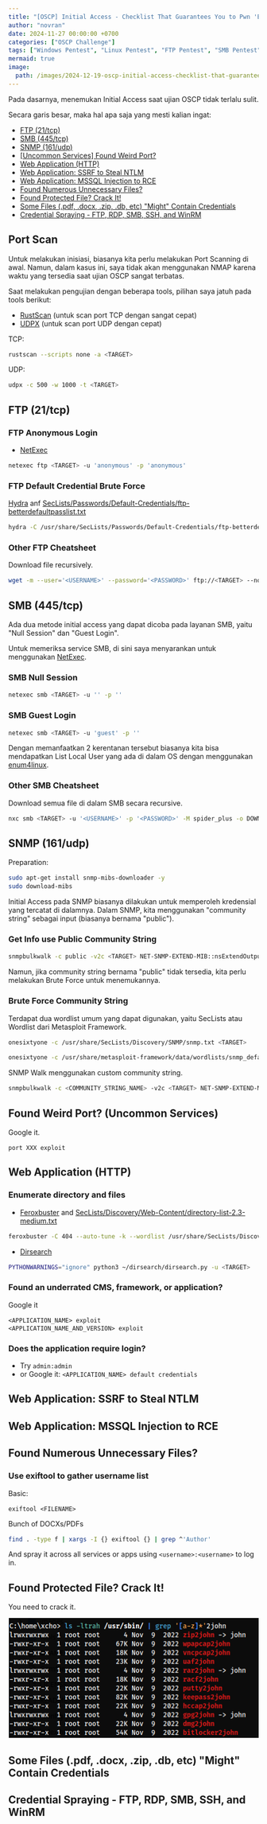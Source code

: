```yaml
---
title: "[OSCP] Initial Access - Checklist That Guarantees You to Pwn 'Em All"
author: "novran"
date: 2024-11-27 00:00:00 +0700
categories: ["OSCP Challenge"]
tags: ["Windows Pentest", "Linux Pentest", "FTP Pentest", "SMB Pentest", "Web Pentest", "SNMP Pentest", "OSCP Challenge"]
mermaid: true
image:
  path: /images/2024-12-19-oscp-initial-access-checklist-that-guarantees-you-to-pwn-them-all.png
---
```


Pada dasarnya, menemukan Initial Access saat ujian OSCP tidak terlalu sulit.

Secara garis besar, maka hal apa saja yang mesti kalian ingat:
- [FTP (21/tcp)](#ftp-21tcp)
- [SMB (445/tcp)](#smb-445tcp)
- [SNMP (161/udp)](#snmp-161udp)
- [[Uncommon Services] Found Weird Port?](#found-weird-port-uncommon-services)
- [Web Application (HTTP)](#web-application-http)
- [Web Application: SSRF to Steal NTLM](#web-application-http)
- [Web Application: MSSQL Injection to RCE](#web-application-http)
- [Found Numerous Unnecessary Files?](#found-numerous-unnecessary-files)
- [Found Protected File? Crack It!](#found-protected-file-crack-it)
- [Some Files (.pdf, .docx, .zip, .db, etc) "Might" Contain Credentials](#some-files-pdf-docx-zip-db-etc-might-contain-credentials)
- [Credential Spraying - FTP, RDP, SMB, SSH, and WinRM](#credential-spraying---ftp-rdp-smb-ssh-and-winrm)

## Port Scan

Untuk melakukan inisiasi, biasanya kita perlu melakukan Port Scanning di awal. Namun, dalam kasus ini, saya tidak akan menggunakan NMAP karena waktu yang tersedia saat ujian OSCP sangat terbatas.

Saat melakukan pengujian dengan beberapa tools, pilihan saya jatuh pada tools berikut:
- [RustScan](https://github.com/RustScan/RustScan) (untuk scan port TCP dengan sangat cepat)
- [UDPX](https://github.com/nullt3r/udpx) (untuk scan port UDP dengan cepat)

TCP:
```bash
rustscan --scripts none -a <TARGET>
```

UDP:
```bash
udpx -c 500 -w 1000 -t <TARGET>
```

## FTP (21/tcp)

### FTP Anonymous Login

- [NetExec](https://github.com/Pennyw0rth/NetExec)

```bash
netexec ftp <TARGET> -u 'anonymous' -p 'anonymous'
```

### FTP Default Credential Brute Force

[Hydra](https://www.kali.org/tools/hydra/) anf [SecLists/Passwords/Default-Credentials/ftp-betterdefaultpasslist.txt](https://github.com/danielmiessler/SecLists/blob/master/Passwords/Default-Credentials/ftp-betterdefaultpasslist.txt)

```bash
hydra -C /usr/share/SecLists/Passwords/Default-Credentials/ftp-betterdefaultpasslist.txt <TARGET> ftp
```

### Other FTP Cheatsheet

Download file recursively.

```bash
wget -m --user='<USERNAME>' --password='<PASSWORD>' ftp://<TARGET> --no-passive-ftp
```

## SMB (445/tcp)

Ada dua metode initial access yang dapat dicoba pada layanan SMB, yaitu "Null Session" dan "Guest Login".

Untuk memeriksa service SMB, di sini saya menyarankan untuk menggunakan [NetExec](https://github.com/Pennyw0rth/NetExec).

### SMB Null Session

```bash
netexec smb <TARGET> -u '' -p ''
```

### SMB Guest Login

```bash
netexec smb <TARGET> -u 'guest' -p ''
```

Dengan memanfaatkan 2 kerentanan tersebut biasanya kita bisa mendapatkan List Local User yang ada di dalam OS dengan menggunakan [enum4linux](https://www.kali.org/tools/enum4linux/).

### Other SMB Cheatsheet

Download semua file di dalam SMB secara recursive.

```bash
nxc smb <TARGET> -u '<USERNAME>' -p '<PASSWORD>' -M spider_plus -o DOWNLOAD_FLAG=True
```

## SNMP (161/udp)

Preparation:
```bash
sudo apt-get install snmp-mibs-downloader -y
sudo download-mibs
```

Initial Access pada SNMP biasanya dilakukan untuk memperoleh kredensial yang tercatat di dalamnya. Dalam SNMP, kita menggunakan "community string" sebagai input (biasanya bernama "public").

### Get Info use Public Community String

```bash
snmpbulkwalk -c public -v2c <TARGET> NET-SNMP-EXTEND-MIB::nsExtendOutputFull
```

Namun, jika community string bernama "public" tidak tersedia, kita perlu melakukan Brute Force untuk menemukannya.

### Brute Force Community String

Terdapat dua wordlist umum yang dapat digunakan, yaitu SecLists atau Wordlist dari Metasploit Framework.

```bash
onesixtyone -c /usr/share/SecLists/Discovery/SNMP/snmp.txt <TARGET>
```

```bash
onesixtyone -c /usr/share/metasploit-framework/data/wordlists/snmp_default_pass.txt <TARGET>
```

SNMP Walk menggunakan custom community string.

```bash
snmpbulkwalk -c <COMMUNITY_STRING_NAME> -v2c <TARGET> NET-SNMP-EXTEND-MIB::nsExtendOutputFull
```

## Found Weird Port? (Uncommon Services)

Google it.

```
port XXX exploit
```

## Web Application (HTTP)

### Enumerate directory and files

- [Feroxbuster](https://github.com/epi052/feroxbuster) and [SecLists/Discovery/Web-Content/directory-list-2.3-medium.txt](https://github.com/danielmiessler/SecLists/blob/master/Discovery/Web-Content/directory-list-2.3-medium.txt)

```bash
feroxbuster -C 404 --auto-tune -k --wordlist /usr/share/SecLists/Discovery/Web-Content/directory-list-2.3-medium.txt --threads 100 --depth 2 -u <TARGET>
```

- [Dirsearch](https://github.com/maurosoria/dirsearch)

```bash
PYTHONWARNINGS="ignore" python3 ~/dirsearch/dirsearch.py -u <TARGET>
```

### Found an underrated CMS, framework, or application?

Google it
```
<APPLICATION_NAME> exploit
<APPLICATION_NAME_AND_VERSION> exploit
```

### Does the application require login?

- Try `admin:admin`
- or Google it: `<APPLICATION_NAME> default credentials`

## Web Application: SSRF to Steal NTLM

## Web Application: MSSQL Injection to RCE

## Found Numerous Unnecessary Files?

### Use exiftool to gather username list

Basic:

```
exiftool <FILENAME>
```

Bunch of DOCXs/PDFs

```sh
find . -type f | xargs -I {} exiftool {} | grep ^'Author'
```

And spray it across all services or apps using `<username>:<username>` to log in.

## Found Protected File? Crack It!

You need to crack it.

![anything 2 john](/images/2024-12-19-oscp-initial-access-checklist-that-guarantees-you-to-pwn-them-all-file2john.png)

## Some Files (.pdf, .docx, .zip, .db, etc) "Might" Contain Credentials

## Credential Spraying - FTP, RDP, SMB, SSH, and WinRM
